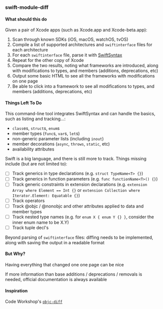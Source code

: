 ### swift-module-diff
#### What should this do
Given a pair of Xcode apps (such as Xcode.app and Xcode-beta.app):
1. Scan through known SDKs (iOS, macOS, watchOS, tvOS)
2. Compile a list of supported architectures and `swiftinterface` files for each architecture
3. For each `swiftinterface` file, parse it with [SwiftSyntax](https://github.com/apple/swift-syntax)
4. Repeat for the other copy of Xcode
5. Compare the two results, noting what frameworks are introduced, along with modifications to types, and members (additions, deprecations, etc)
6. Output some basic HTML to see all the frameworks with modifications on one page
7. Be able to click into a framework to see all modifications to types, and members (additions, deprecations, etc)

#### Things Left To Do
This command-line tool integrates SwiftSyntax and can handle the basics, such as listing and tracking…:
- `class`es, `struct`s, `enum`s
- member types (`func`s, `var`s, `let`s)
- non-generic parameter lists (including `inout`)
- member decorations (`async`, `throws`, `static`, etc)
- availability attributes

Swift is a big language, and there is still more to track. Things missing include (but are not limited to):

- [ ] Track generics in type declarations (e.g. `struct TypeName<T> {}`)
- [ ] Track generics in function parameters (e.g. `func functionName<T>() {}`)
- [ ] Track generic constraints in extension declarations (e.g. `extension Array where Element == Int {}` or `extension Collection where Iterator.Element: Equatable {}`)
- [ ] Track operators
- [ ] Track @objc / @nonobjc and other attributes applied to data and member types
- [ ] Track nested type names (e.g. for `enum X { enum Y {} }`, consider the inner enum name to be X.Y)
- [ ] Track tuple decl's

Beyond parsing of `swiftinterface` files: diffing needs to be implemented, along with saving the output in a readable format

#### But Why?
Having everything that changed one one page can be nice

If more information than base additions / deprecations / removals is needed, official documentation is always available

#### Inspiration
Code Workshop's [`objc-diff`](http://codeworkshop.net/objc-diff/)

